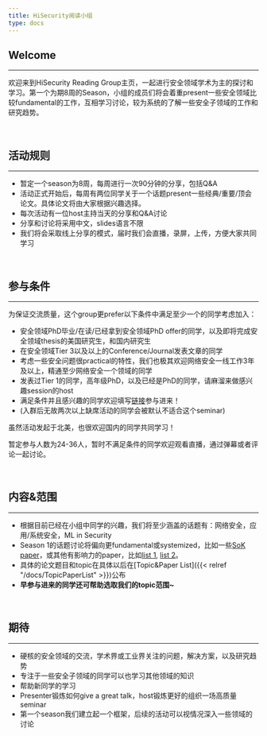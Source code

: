 ```yaml
---
title: HiSecurity阅读小组
type: docs
---
```


## Welcome
---
欢迎来到HiSecurity Reading Group主页，一起进行安全领域学术为主的探讨和学习。第一个为期8周的Season，小组的成员们将会着重present一些安全领域比较fundamental的工作，互相学习讨论，较为系统的了解一些安全子领域的工作和研究趋势。

&nbsp;

## 活动规则
---
* 暂定一个season为8周，每周进行一次90分钟的分享，包括Q&A
* 活动正式开始后，每周有两位同学关于一个话题present一些经典/重要/顶会论文。具体论文将由大家根据兴趣选择。
* 每次活动有一位host主持当天的分享和Q&A讨论
* 分享和讨论将采用中文，slides语言不限
* 我们将会采取线上分享的模式，届时我们会直播，录屏，上传，方便大家共同学习

&nbsp;

## 参与条件
---

为保证交流质量，这个group更prefer以下条件中满足至少一个的同学考虑加入：
* 安全领域PhD毕业/在读/已经拿到安全领域PhD offer的同学，以及即将完成安全领域thesis的美国研究生，和国内研究生
* 在安全领域Tier 3以及以上的Conference/Journal发表文章的同学
* 考虑一些安全问题很practical的特性，我们也极其欢迎网络安全一线工作3年及以上，精通至少网络安全一个领域的同学
* 发表过Tier 1的同学，高年级PhD，以及已经是PhD的同学，请麻溜来做感兴趣session的host
* 满足条件并且感兴趣的同学欢迎填写[链接](https://wj.qq.com/s2/9165586/91aa)参与进来！
* (入群后无故两次以上缺席活动的同学会被默认不适合这个seminar)

虽然活动发起于北美，也很欢迎国内的同学共同学习！

暂定参与人数为24-36人，暂时不满足条件的同学欢迎观看直播，通过弹幕或者评论一起讨论。

&nbsp;

## 内容&范围
---

* 根据目前已经在小组中同学的兴趣，我们将至少涵盖的话题有：网络安全，应用/系统安全，ML in Security
* Season 1的话题讨论将偏向更fundamental或systemized，比如一些[SoK paper](https://oaklandsok.github.io/)，或其他有影响力的paper，比如[list 1](https://www.sec.cs.tu-bs.de/~konrieck/topnotch/sec_top100.html), [list 2](https://www.sec.cs.tu-bs.de/~konrieck/topnotch/sec_ntop100.html)。
* 具体的论文题目和topic在具体以后在[Topic&Paper List]({{< relref "/docs/TopicPaperList" >}})公布
* **早参与进来的同学还可帮助选取我们的topic范围~**

&nbsp;

## 期待
---

* 硬核的安全领域的交流，学术界或工业界关注的问题，解决方案，以及研究趋势
* 专注于一些安全子领域的同学可以也学习其他领域的知识
* 帮助新同学的学习
* Presenter锻炼如何give a great talk，host锻炼更好的组织一场高质量seminar
* 第一个season我们建立起一个框架，后续的活动可以视情况深入一些领域的讨论

&nbsp;
